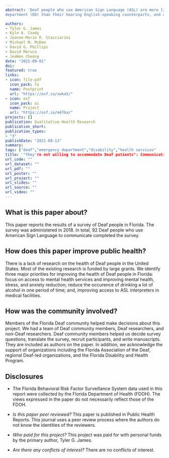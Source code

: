 ```yaml
---
abstract: 'Deaf people who use American Sign Language (ASL) are more likely to use the emergency
department (ED) than their hearing English-speaking counterparts, and are also at higher risk of receiving inaccessible communication. The purpose of this study is to explore the ED communication experience of Deaf patients. A descriptive qualitative study was performed by interviewing 11 Deaf people who had used the ED in the past two years. Applying a descriptive thematic analysis, we developed five themes: (1) requesting communication access can be stressful, frustrating, and time-consuming; (2) perspectives and experiences with Video Remote Interpreting (VRI); (3) expectations, benefits, and drawbacks of using on-site ASL interpreters; (4) written and oral communication provides insufficient information to Deaf patients; and, (5) ED staff and providers lack cultural sensitivity and awareness towards Deaf patients. Findings are discussed with respect to medical and interpreting ethics to improve ED communication for Deaf patients.'

authors:
- Tyler G. James
- Kyle A. Coady
- Jeanne-Marie R. Stacciarini
- Michael M. McKee
- David G. Phillips
- David Maruca
- JeeWon Cheong
date: "2021-09-01"
doi: 
featured: true
links: 
- icon: file-pdf
  icon_pack: fa
  name: Postprint
  url: "https://osf.io/xwka5/"
- icon: osf
  icon_pack: ai
  name: Project
  url: "https://osf.io/m47ba/"
projects: []
publication: Qualitative Health Research
publication_short:
publication_types:
- "3"
publishDate: "2021-09-13"
summary: 
tags: ["deaf","emergency department","disability","health services"
title: '"They're not willing to accommodate Deaf patients": Communication experiences of Deaf American Sign Language users in the emergency department'
url_code: ""
url_dataset: ""
url_pdf: ""
url_poster: ""
url_project: ""
url_slides: ""
url_source: ""
url_video: ""
---
```

## **What is this paper about?**	
This paper reports the results of a survey of Deaf people in Florida. The survey was administered in 2018. In total, 92 Deaf people who use American Sign Language to communicate completed the survey. 

## **How does this paper improve public health?**
There is a lack of research on the health of Deaf people in the United States. Most of the existing research is funded by large grants. We identify three major priorities for improving the health of Deaf people in Florida: focus on access to mental health services and improving mental health, stress, and anxiety reduction; reduce the occurence of drinking a lot of alcohol in one period of time; and,  improving access to ASL interpreters in medical facilities. 
## **How was the community involved?**
Members of the Florida Deaf community helped make decisions about this project. We had a team of Deaf community members, Deaf researchers, and non-Deaf researchers. Deaf community members helped us decide survey questions, translate the survey, recruit participants, and write manuscripts. They are included as authors on the paper. In addition, we acknowledge the support of organizations including the Florida Association of the Deaf, regional Deaf-led organizations, and the Florida Disability and Health Program. 

## **Disclosures** 
* The Florida Behavioral Risk Factor Surveillance System data used in this report were collected by the Florida Department of Health (FDOH). The views expressed in the paper do not necessarily reflect those of the FDOH. <br>

* *Is this paper peer reviewed?* This paper is published in Public Health Reports. This journal uses a peer review process where the authors do not know the identities of the reviewers.<br>

* *Who paid for this project?* This project was paid for with personal funds by the primary author, Tyler G. James. <br>

* *Are there any conflicts of interest?* There are no conflicts of interest. 

<script type="text/javascript" src="https://d1bxh8uas1mnw7.cloudfront.net/assets/embed.js"></script><div class='altmetric-embed' data-badge-type='donut' data-condensed='true' data-badge-details='right' data-doi="10.1177/00333549211026782"></div>